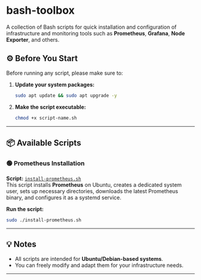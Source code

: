 # bash-toolbox

A collection of Bash scripts for quick installation and configuration of infrastructure and monitoring tools such as **Prometheus**, **Grafana**, **Node Exporter**, and others.

## ⚙️ Before You Start

Before running any script, please make sure to:

1. **Update your system packages:**
   ```bash
   sudo apt update && sudo apt upgrade -y
   ```

2. **Make the script executable:**
   ```bash
   chmod +x script-name.sh
   ```

---

## 📦 Available Scripts

### 🟢 Prometheus Installation

**Script:** [`install-prometheus.sh`](./install-prometheus.sh)  
This script installs **Prometheus** on Ubuntu, creates a dedicated system user, sets up necessary directories, downloads the latest Prometheus binary, and configures it as a systemd service.

**Run the script:**
```bash
sudo ./install-prometheus.sh
```

---

## 💡 Notes

- All scripts are intended for **Ubuntu/Debian-based systems**.
- You can freely modify and adapt them for your infrastructure needs.

---